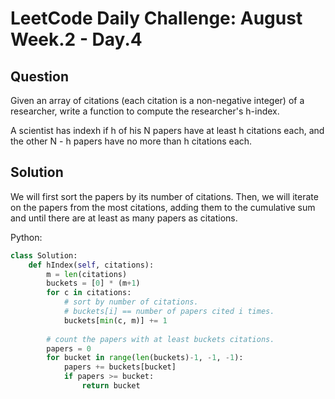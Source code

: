 # LeetCode Daily Challenge: August Week.2 - Day.4

## Question

Given an array of citations (each citation is a non-negative integer) of
a researcher, write a function to compute the researcher's h-index.

A scientist has indexh if h of his N papers have at least h citations each, and
the other N - h papers have no more than h citations each.

## Solution

We will first sort the papers by its number of citations. Then, we will iterate
on the papers from the most citations, adding them to the cumulative sum and
until there are at least as many papers as citations.

Python:

```python
class Solution:
    def hIndex(self, citations):
        m = len(citations)
        buckets = [0] * (m+1)
        for c in citations:
            # sort by number of citations.
            # buckets[i] == number of papers cited i times.
            buckets[min(c, m)] += 1
        
        # count the papers with at least buckets citations.
        papers = 0
        for bucket in range(len(buckets)-1, -1, -1):
            papers += buckets[bucket]
            if papers >= bucket:
                return bucket
```

